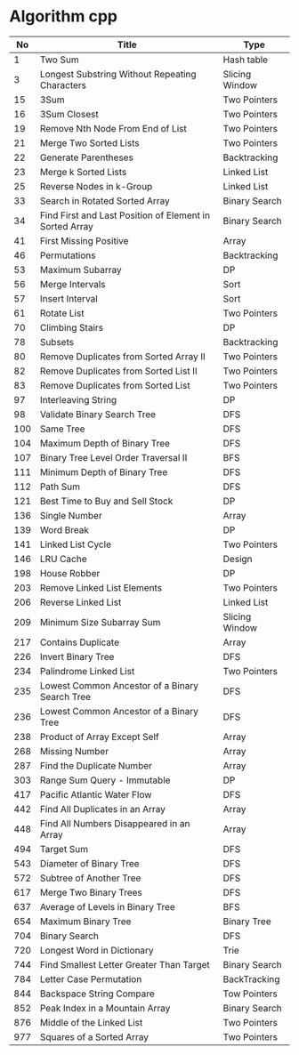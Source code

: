 # Algorithm cpp

| No  | Title                                                   | Type           |
| --- | ------------------------------------------------------- | -------------- |
| 1   | Two Sum                                                 | Hash table     |
| 3   | Longest Substring Without Repeating Characters          | Slicing Window |
| 15  | 3Sum                                                    | Two Pointers   |
| 16  | 3Sum Closest                                            | Two Pointers   |
| 19  | Remove Nth Node From End of List                        | Two Pointers   |
| 21  | Merge Two Sorted Lists                                  | Two Pointers   |
| 22  | Generate Parentheses                                    | Backtracking   |
| 23  | Merge k Sorted Lists                                    | Linked List    |
| 25  | Reverse Nodes in k-Group                                | Linked List    |
| 33  | Search in Rotated Sorted Array                          | Binary Search  |
| 34  | Find First and Last Position of Element in Sorted Array | Binary Search  |
| 41  | First Missing Positive                                  | Array          |
| 46  | Permutations                                            | Backtracking   |
| 53  | Maximum Subarray                                        | DP             |
| 56  | Merge Intervals                                         | Sort           |
| 57  | Insert Interval                                         | Sort           |
| 61  | Rotate List                                             | Two Pointers   |
| 70  | Climbing Stairs                                         | DP             |
| 78  | Subsets                                                 | Backtracking   |
| 80  | Remove Duplicates from Sorted Array II                  | Two Pointers   |
| 82  | Remove Duplicates from Sorted List II                   | Two Pointers   |
| 83  | Remove Duplicates from Sorted List                      | Two Pointers   |
| 97  | Interleaving String                                     | DP             |
| 98  | Validate Binary Search Tree                             | DFS            |
| 100 | Same Tree                                               | DFS            |
| 104 | Maximum Depth of Binary Tree                            | DFS            |
| 107 | Binary Tree Level Order Traversal II                    | BFS            |
| 111 | Minimum Depth of Binary Tree                            | DFS            |
| 112 | Path Sum                                                | DFS            |
| 121 | Best Time to Buy and Sell Stock                         | DP             |
| 136 | Single Number                                           | Array          |
| 139 | Word Break                                              | DP             |
| 141 | Linked List Cycle                                       | Two Pointers   |
| 146 | LRU Cache                                               | Design         |
| 198 | House Robber                                            | DP             |
| 203 | Remove Linked List Elements                             | Two Pointers   |
| 206 | Reverse Linked List                                     | Linked List    |
| 209 | Minimum Size Subarray Sum                               | Slicing Window |
| 217 | Contains Duplicate                                      | Array          |
| 226 | Invert Binary Tree                                      | DFS            |
| 234 | Palindrome Linked List                                  | Two Pointers   |
| 235 | Lowest Common Ancestor of a Binary Search Tree          | DFS            |
| 236 | Lowest Common Ancestor of a Binary Tree                 | DFS            |
| 238 | Product of Array Except Self                            | Array          |
| 268 | Missing Number                                          | Array          |
| 287 | Find the Duplicate Number                               | Array          |
| 303 | Range Sum Query - Immutable                             | DP             |
| 417 | Pacific Atlantic Water Flow                             | DFS            |
| 442 | Find All Duplicates in an Array                         | Array          |
| 448 | Find All Numbers Disappeared in an Array                | Array          |
| 494 | Target Sum                                              | DFS            |
| 543 | Diameter of Binary Tree                                 | DFS            |
| 572 | Subtree of Another Tree                                 | DFS            |
| 617 | Merge Two Binary Trees                                  | DFS            |
| 637 | Average of Levels in Binary Tree                        | BFS            |
| 654 | Maximum Binary Tree                                     | Binary Tree    |
| 704 | Binary Search                                           | DFS            |
| 720 | Longest Word in Dictionary                              | Trie           |
| 744 | Find Smallest Letter Greater Than Target                | Binary Search  |
| 784 | Letter Case Permutation                                 | BackTracking   |
| 844 | Backspace String Compare                                | Tow Pointers   |
| 852 | Peak Index in a Mountain Array                          | Binary Search  |
| 876 | Middle of the Linked List                               | Two Pointers   |
| 977 | Squares of a Sorted Array                               | Two Pointers   |
